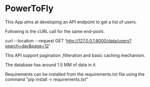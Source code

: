 # PowerToFly

This App aims at developing an API endpoint to get a list of users.

Following is the cURL call for the same end-point. 

curl --location --request GET 'http://127.0.0.1:8000/data/users?search=dav&page=12'

This API support pagination ,filteration and basic caching mechanism. 

The database has around 1.5 MM of data in it. 

Requirements can be installed from the requirements.txt file using the command "pip install -r requirements.txt"

